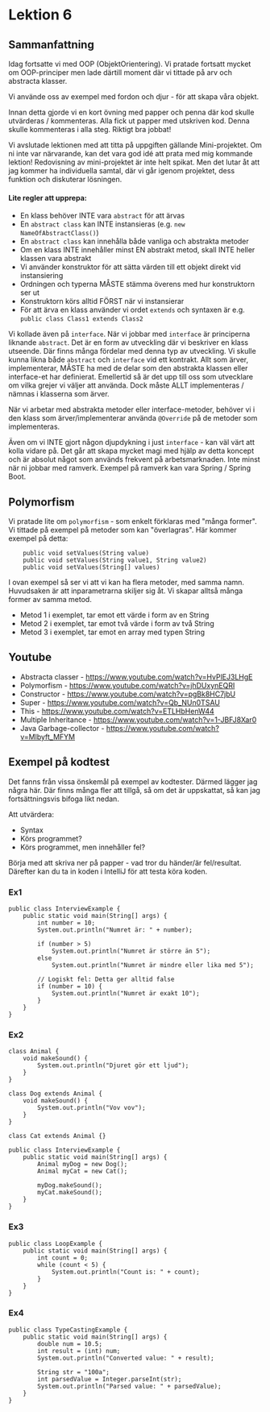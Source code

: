 # Lektion 6

## Sammanfattning
Idag fortsatte vi med OOP (ObjektOrientering). Vi pratade fortsatt mycket om OOP-principer men lade därtill moment där vi 
tittade på arv och abstracta klasser. 

Vi använde oss av exempel med fordon och djur - för att skapa våra objekt.


Innan detta gjorde vi en kort övning med papper och penna där kod skulle utvärderas / kommenteras.
Alla fick ut papper med utskriven kod. Denna skulle kommenteras i alla steg. Riktigt bra jobbat!

Vi avslutade lektionen med att titta på uppgiften gällande Mini-projektet. Om ni inte var närvarande, kan det vara god idé 
att prata med mig kommande lektion!
Redovisning av mini-projektet är inte helt spikat. Men det lutar åt att jag kommer ha individuella samtal, där vi går igenom
projektet, dess funktion och diskuterar lösningen.


#### Lite regler att upprepa:
- En klass behöver INTE vara `abstract` för att ärvas
- En `abstract class` kan INTE instansieras (e.g. `new NameOfAbstractClass()`)
- En `abstract class` kan innehålla både vanliga och abstrakta metoder 
- Om en klass INTE innehåller minst EN abstrakt metod, skall INTE heller klassen vara abstrakt
- Vi använder konstruktor för att sätta värden till ett objekt direkt vid instansiering
- Ordningen och typerna MÅSTE stämma överens med hur konstruktorn ser ut
- Konstruktorn körs alltid FÖRST när vi instansierar
- För att ärva en klass använder vi ordet `extends` och syntaxen är e.g. `public class Class1 extends Class2`

Vi kollade även på `interface`. När vi jobbar med `interface` är principerna liknande `abstract`. Det är en form av utveckling
där vi beskriver en klass utseende. Där finns många fördelar med denna typ av utveckling. Vi skulle kunna likna både
`abstract` och `interface` vid ett kontrakt. Allt som ärver, implementerar, MÅSTE ha med de delar som den abstrakta klassen
eller interface-et har definierat. Emellertid så är det upp till oss som utvecklare om vilka grejer vi väljer att använda.
Dock måste ALLT implementeras / nämnas i klasserna som ärver.

När vi arbetar med abstrakta metoder eller interface-metoder, behöver vi i den klass som ärver/implementerar
använda `@Override` på de metoder som implementeras.

Även om vi INTE gjort någon djupdykning i just `interface` - kan väl värt att kolla vidare på. Det går att skapa mycket magi
med hjälp av detta koncept och är absolut något som används frekvent på arbetsmarknaden. Inte minst när ni jobbar med ramverk.
Exempel på ramverk kan vara Spring / Spring Boot.

## Polymorfism
Vi pratade lite om `polymorfism` - som enkelt förklaras med "många former". Vi tittade på exempel på metoder som kan "överlagras".
Här kommer exempel på detta:

```
    public void setValues(String value)
    public void setValues(String value1, String value2)
    public void setValues(String[] values)
```

I ovan exempel så ser vi att vi kan ha flera metoder, med samma namn. Huvudsaken är att inparametrarna skiljer sig åt.
Vi skapar alltså många former av samma metod.

- Metod 1 i exemplet, tar emot ett värde i form av en String
- Metod 2 i exemplet, tar emot två värde i form av två String
- Metod 3 i exemplet, tar emot en array med typen String

## Youtube
- Abstracta classer - https://www.youtube.com/watch?v=HvPlEJ3LHgE
- Polymorfism - https://www.youtube.com/watch?v=jhDUxynEQRI
- Constructor - https://www.youtube.com/watch?v=pgBk8HC7jbU
- Super - https://www.youtube.com/watch?v=Qb_NUn0TSAU
- This - https://www.youtube.com/watch?v=ETLHbHenW44
- Multiple Inheritance - https://www.youtube.com/watch?v=1-JBFJ8Xar0
- Java Garbage-collector - https://www.youtube.com/watch?v=Mlbyft_MFYM


## Exempel på kodtest
Det fanns från vissa önskemål på exempel av kodtester. Därmed lägger jag några här.
Där finns många fler att tillgå, så om det är uppskattat, så kan jag fortsättningsvis
bifoga likt nedan.


Att utvärdera:
- Syntax
- Körs programmet?
- Körs programmet, men innehåller fel?

Börja med att skriva ner på papper - vad tror du händer/är fel/resultat.
Därefter kan du ta in koden i IntelliJ för att testa köra koden.

### Ex1
```
public class InterviewExample {
    public static void main(String[] args) {
        int number = 10;
        System.out.println("Numret är: " + number);

        if (number > 5)
            System.out.println("Numret är större än 5");
        else 
            System.out.println("Numret är mindre eller lika med 5");

        // Logiskt fel: Detta ger alltid false
        if (number = 10) {
            System.out.println("Numret är exakt 10");
        }
    }
}
```

### Ex2

```
class Animal {
    void makeSound() {
        System.out.println("Djuret gör ett ljud");
    }
}

class Dog extends Animal {
    void makeSound() {
        System.out.println("Vov vov");
    }
}

class Cat extends Animal {}

public class InterviewExample {
    public static void main(String[] args) {
        Animal myDog = new Dog();
        Animal myCat = new Cat();
        
        myDog.makeSound();
        myCat.makeSound();
    }
}

```

### Ex3
```
public class LoopExample {
    public static void main(String[] args) {
        int count = 0;
        while (count < 5) {
            System.out.println("Count is: " + count);
        }
    }
}
```

### Ex4
```
public class TypeCastingExample {
    public static void main(String[] args) {
        double num = 10.5;
        int result = (int) num;
        System.out.println("Converted value: " + result);

        String str = "100a";
        int parsedValue = Integer.parseInt(str);
        System.out.println("Parsed value: " + parsedValue);
    }
}
```